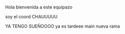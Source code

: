 Hola bienvenida a este equipazo

soy el coord
CHAUUUUU


YA TENGO SUEÑOOOO
ya es tardeee
main
nueva rama 
